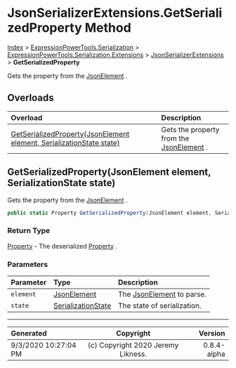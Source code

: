﻿# JsonSerializerExtensions.GetSerializedProperty Method

[Index](../index.md) > [ExpressionPowerTools.Serialization](ExpressionPowerTools.Serialization.a.md) > [ExpressionPowerTools.Serialization.Extensions](ExpressionPowerTools.Serialization.Extensions.n.md) > [JsonSerializerExtensions](ExpressionPowerTools.Serialization.Extensions.JsonSerializerExtensions.cs.md) > **GetSerializedProperty**

Gets the property from the [JsonElement](https://docs.microsoft.com/dotnet/api/system.text.json.jsonelement) .

## Overloads

| Overload | Description |
| :-- | :-- |
| [GetSerializedProperty(JsonElement element, SerializationState state)](#getserializedpropertyjsonelement-element-serializationstate-state) | Gets the property from the [JsonElement](https://docs.microsoft.com/dotnet/api/system.text.json.jsonelement) . |
## GetSerializedProperty(JsonElement element, SerializationState state)

Gets the property from the [JsonElement](https://docs.microsoft.com/dotnet/api/system.text.json.jsonelement) .

```csharp
public static Property GetSerializedProperty(JsonElement element, SerializationState state)
```

### Return Type

 [Property](ExpressionPowerTools.Serialization.Serializers.Property.cs.md)  - The deserialized [Property](ExpressionPowerTools.Serialization.Serializers.Property.cs.md) .

### Parameters

| Parameter | Type | Description |
| :-- | :-- | :-- |
| `element` | [JsonElement](https://docs.microsoft.com/dotnet/api/system.text.json.jsonelement) | The [JsonElement](https://docs.microsoft.com/dotnet/api/system.text.json.jsonelement) to parse. |
| `state` | [SerializationState](ExpressionPowerTools.Serialization.Serializers.SerializationState.cs.md) | The state of serialization. |



---

| Generated | Copyright | Version |
| :-- | :-: | --: |
| 9/3/2020 10:27:04 PM | (c) Copyright 2020 Jeremy Likness. | 0.8.4-alpha |
